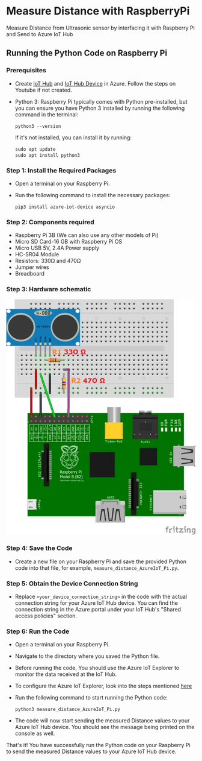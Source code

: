 # Measure Distance with RaspberryPi
Measure Distance from Ultrasonic sensor by interfacing it with Raspberry Pi and Send to Azure IoT Hub

## Running the Python Code on Raspberry Pi

### Prerequisites
- Create [IoT Hub](https://youtu.be/dMa-gjzV-3M) and [IoT Hub Device](https://youtu.be/7kJom1CDaYs) in Azure. Follow the steps on Youtube if not created.

- Python 3: Raspberry Pi typically comes with Python pre-installed, but you can ensure you have Python 3 installed by running the following command in the terminal:

    ```
    python3 --version
    ```

    If it's not installed, you can install it by running:

    ```
    sudo apt update
    sudo apt install python3
    ```

### Step 1: Install the Required Packages

- Open a terminal on your Raspberry Pi.

- Run the following command to install the necessary packages:

    ```
    pip3 install azure-iot-device asyncio
    ```
    
### Step 2: Components required
- Raspberry Pi 3B (We can also use any other models of Pi)
- Micro SD Card-16 GB with Raspberry Pi OS
- Micro USB 5V, 2.4A Power supply
- HC-SR04 Module
- Resistors: 330Ω and 470Ω
- Jumper wires
- Breadboard

### Step 3: Hardware schematic

![Hardware Schematic](./ultrasonic_Raspberrypi.png)


### Step 4: Save the Code

- Create a new file on your Raspberry Pi and save the provided Python code into that file, for example, `measure_distance_AzureIoT_Pi.py`.

### Step 5: Obtain the Device Connection String

- Replace `<your_device_connection_string>` in the code with the actual connection string for your Azure IoT Hub device. You can find the connection string in the Azure portal under your IoT Hub's "Shared access policies" section.

### Step 6: Run the Code

- Open a terminal on your Raspberry Pi.

- Navigate to the directory where you saved the Python file.
- Before running the code, You should use the Azure IoT Explorer to monitor the data received at the IoT Hub.
- To configure the Azure IoT Explorer, look into the steps mentioned [here](https://github.com/Azure/azure-iot-explorer)
- Run the following command to start running the Python code:

    ```
    python3 measure_distance_AzureIoT_Pi.py
    ```

- The code will now start sending the measured Distance values to your Azure IoT Hub device. You should see the message being printed on the console as well.


That's it! You have successfully run the Python code on your Raspberry Pi to send the measured Distance values to your Azure IoT Hub device.

